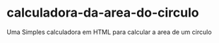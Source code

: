 # calculadora-da-area-do-circulo
Uma Simples calculadora em HTML para calcular a area de um circulo
